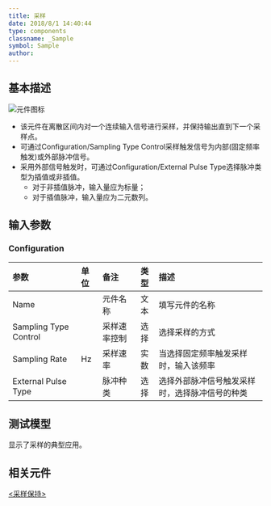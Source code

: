 ```yaml
---
title: 采样
date: 2018/8/1 14:40:44
type: components
classname: _Sample
symbol: Sample
author: 
---
```

## <span id="comp_desc">基本描述</span>
![元件图标]()

- 该元件在离散区间内对一个连续输入信号进行采样，并保持输出直到下一个采样点。
- 可通过Configuration/Sampling Type Control采样触发信号为内部(固定频率触发)或外部脉冲信号。
- 采用外部信号触发时，可通过Configuration/External Pulse Type选择脉冲类型为插值或非插值。
    - 对于非插值脉冲，输入量应为标量；
    - 对于插值脉冲，输入量应为二元数列。

## <span id="comp_params">输入参数</span>
### <span id="comp_params_group_Configuration">Configuration</span>
| 参数 | 单位 | 备注 | 类型 | 描述 |
| :--- | :--- | :--- | :--: | :--- |
| <span id="comp_params_param_Name">Name</span> |  | 元件名称 | 文本 | 填写元件的名称 |
| <span id="comp_params_param_Control">Sampling Type Control</span> |  | 采样速率控制 | 选择 |选择采样的方式  |
| <span id="comp_params_param_Rate">Sampling Rate</span> | Hz | 采样速率 | 实数 | 当选择固定频率触发采样时，输入该频率 |
| <span id="comp_params_param_Type">External Pulse Type</span> |  | 脉冲种类 | 选择 | 选择外部脉冲信号触发采样时，选择脉冲信号的种类 |

[Name]: #comp_params_param_Name "Name"
[Sampling Type Control]: #comp_params_param_Control "Sampling Type Control"
[Sampling Rate]: #comp_params_param_Rate "Sampling Rate"
[External Pulse Type]: #comp_params_param_Type "External Pulse Type"

## <span id="comp_example">测试模型</span>
[<test name>](<test link>)显示了采样的典型应用。

## <span id="comp_seealso">相关元件</span>
[<采样保持>](<test link>)




